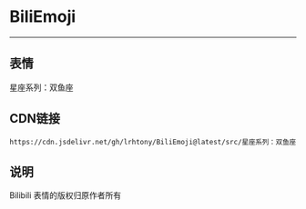 
# BiliEmoji
---
## 表情
星座系列：双鱼座
## CDN链接
```
https://cdn.jsdelivr.net/gh/lrhtony/BiliEmoji@latest/src/星座系列：双鱼座
```
## 说明
Bilibili 表情的版权归原作者所有
